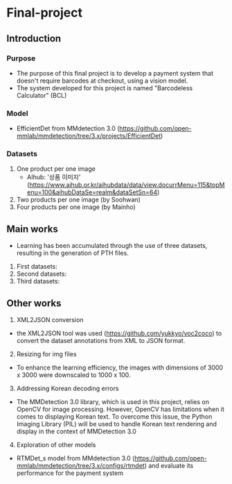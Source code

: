 # Final-project
## Introduction
### Purpose
- The purpose of this final project is to develop a payment system that doesn't require barcodes at checkout, using a vision model.
- The system developed for this project is named "Barcodeless Calculator" (BCL)

### Model
- EfficientDet from MMdetection 3.0 (https://github.com/open-mmlab/mmdetection/tree/3.x/projects/EfficientDet)

### Datasets 
1) One product per one image
   - AIhub: '상품 이미지' 
    (https://www.aihub.or.kr/aihubdata/data/view.docurrMenu=115&topMenu=100&aihubDataSe=realm&dataSetSn=64)
2) Two products per one image (by Soohwan)
3) Four products per one image (by Mainho)

## Main works
- Learning has been accumulated through the use of three datasets, resulting in the generation of PTH files. 
1) First datasets:
2) Second datasets:
3) Third datasets:

## Other works
1) XML2JSON conversion
- the XML2JSON tool was used (https://github.com/yukkyo/voc2coco) to convert the dataset annotations from XML to JSON format.

2) Resizing for img files
- To enhance the learning efficiency, the images with dimensions of 3000 x 3000 were downscaled to 1000 x 100.

3) Addressing Korean decoding errors
- The MMDetection 3.0 library, which is used in this project, relies on OpenCV for image processing. However, OpenCV has limitations when it comes to displaying Korean text. To overcome this issue, the Python Imaging Library (PIL) will be used to handle Korean text rendering and display in the context of MMDetection 3.0


4) Exploration of other models
- RTMDet_s model from MMdetection 3.0 (https://github.com/open-mmlab/mmdetection/tree/3.x/configs/rtmdet) and evaluate its performance for the payment system
